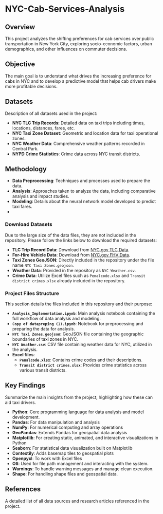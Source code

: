 # NYC-Cab-Services-Analysis

## Overview
This project analyzes the shifting preferences for cab services over public transportation in New York City, exploring socio-economic factors, urban demographics, and other influences on commuter decisions.

## Objective
The main goal is to understand what drives the increasing preference for cabs in NYC and to develop a predictive model that helps cab drivers make more profitable decisions.

## Datasets
Description of all datasets used in the project:
- **NYC TLC Trip Records**: Detailed data on taxi trips including times, locations, distances, fares, etc.
- **NYC Taxi Zone Dataset**: Geometric and location data for taxi operational zones.
- **NYC Weather Data**: Comprehensive weather patterns recorded in Central Park.
- **NYPD Crime Statistics**: Crime data across NYC transit districts.

## Methodology
- **Data Preprocessing**: Techniques and processes used to prepare the data.
- **Analysis**: Approaches taken to analyze the data, including comparative analysis and impact studies.
- **Modeling**: Details about the neural network model developed to predict taxi fares.
- 
### Download Datasets
Due to the large size of the data files, they are not included in the repository. Please follow the links below to download the required datasets:
- **TLC Trip Record Data**: Download from [NYC.gov TLC Data](https://www.nyc.gov/site/tlc/about/tlc-trip-record-data.page).
- **For-Hire Vehicle Data**: Download from [NYC.gov FHV Data](https://www.nyc.gov/site/tlc/about/fhv-trip-record-data.page).
- **Taxi Zones GeoJSON**: Directly included in the repository under the file name `NYC Taxi Zones.geojson`.
- **Weather Data**: Provided in the repository as `NYC Weather.csv`.
- **Crime Data**: Utilize Excel files such as `Penalcode.xlsx` and `Transit district crimes.xlsx` already included in the repository.

### Project Files Structure
This section details the files included in this repository and their purpose:
- **`Analysis_Implementation.ipynb`**: Main analysis notebook containing the full workflow of data analysis and modeling.
- **`Copy of datapreping (1).ipynb`**: Notebook for preprocessing and preparing the data for analysis.
- **`NYC Taxi Zones.geojson`**: GeoJSON file containing the geographic boundaries of taxi zones in NYC.
- **`NYC Weather.csv`**: CSV file containing weather data for NYC, utilized in the analysis.
- **Excel files**:
  - **`Penalcode.xlsx`**: Contains crime codes and their descriptions.
  - **`Transit district crimes.xlsx`**: Provides crime statistics across various transit districts.

## Key Findings
Summarize the main insights from the project, highlighting how these can aid taxi drivers.

- **Python**: Core programming language for data analysis and model development.
- **Pandas**: For data manipulation and analysis 
- **NumPy**: For numerical computing and array operations 
- **GeoPandas**: Extends Pandas for geospatial data analysis 
- **Matplotlib**: For creating static, animated, and interactive visualizations in Python 
- **Seaborn**: For statistical data visualization built on Matplotlib 
- **Contextily**: Adds basemap tiles to geospatial plots 
- **Openpyxl**: To work with Excel files 
- **OS**: Used for file path management and interacting with the system.
- **Warnings**: To handle warning messages and manage clean execution.
- **Shape**: For handling shape files and geospatial data.


## References
A detailed list of all data sources and research articles referenced in the project.
